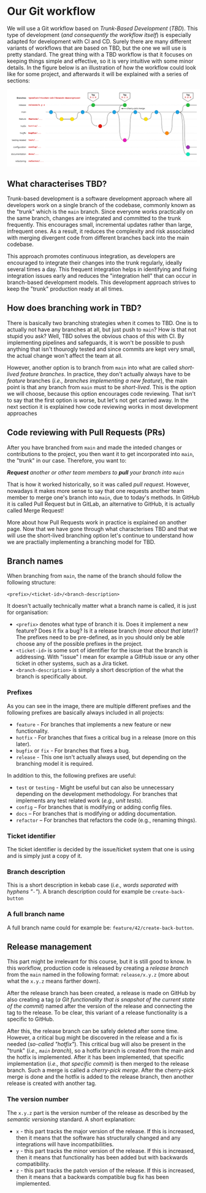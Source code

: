 # Our Git workflow 

We will use a Git workflow based on *Trunk-Based Development* (*TBD*). This type of development (*and consequently the workflow itself*) is especially adapted for development with CI and CD. Surely there are many different variants of workflows that are based on TBD, but the one we will use is pretty standard. The great thing with a TBD workflow is that it focuses on keeping things simple and effective, so it is very intuitive with some minor details. In the figure below is an illustration of how the workflow could look like for some project, and afterwards it will be explained with a series of sections:

![Example Image](imgs/git-workflow.png)

## What characterises TBD?

Trunk-based development is a software development approach where all developers work on a single branch of the codebase, commonly known as the "trunk" which is the `main` branch. Since everyone works practically on the same branch, changes are integrated and committed to the trunk frequently. This encourages small, incremental updates rather than large, infrequent ones. As a result, it reduces the complexity and risk associated with merging divergent code from different branches back into the main codebase.

This approach promotes continuous integration, as developers are encouraged to integrate their changes into the trunk regularly, ideally several times a day. This frequent integration helps in identifying and fixing integration issues early and reduces the "integration hell" that can occur in branch-based development models. This development approach strives to keep the "trunk" production ready at all times.

## How does branching work in TBD?

There is basically two branching strategies when it comes to TBD. One is to actually not have any branches at all, but just push to `main`? How is that not stupid you ask? Well, TBD solves the obvious chaos of this with CI. By implementing pipelines and safeguards, it is won't be possible to push anything that isn't thourogly tested and since commits are kept very small, the actual change won't affect the team at all.

However, another option is to branch from `main` into what are called *short-lived feature branches*. In practice, they don't actually always have to be *feature* branches (*i.e., branches implementing a new feature*), the main point is that any branch from `main` must to be *short-lived*. This is the option we will choose, because this option encourages code reviewing. That isn't to say that the first option is worse, but let's not get carried away. In the next section it is explained how code reviewing works in most development approaches

## Code reviewing with Pull Requests (PRs)

After you have branched from `main` and made the inteded changes or contributions to the project, you then want it to get incorporated into `main`, the "trunk" in our case. Therefore, you want to:

***Request** another or other team members to **pull** your branch into `main`*

That is how it worked historically, so it was called *pull request*. However, nowadays it makes more sense to say that one requests another team member to merge one's branch into `main`, due to today's methods. In GitHub it is called Pull Request but in GitLab, an alternative to GitHub, it is actually called Merge Request!

More about how Pull Requests work in practice is explained on another page. Now that we have gone through what characterises TBD and that we will use the short-lived branching option let's continue to understand how we are practially implementing a branching model for TBD.

## Branch names

When branching from `main`, the name of the branch should follow the following structure:

```
<prefix>/<ticket-id>/<branch-description>
```

It doesn't actually technically matter what a branch name is called, it is just for organisation:

- `<prefix>` denotes what type of branch it is. Does it implement a new feature? Does it fix a bug? Is it a release branch (*more about that later*)? The prefixes need to be pre-defined, as in you should only be able choose any of the possible prefixes in the project. 
- `<ticket-id>` is some sort of identifier for the issue that the branch is addressing. With "issue" I mean for example a GitHub issue or any other ticket in other systems, such as a Jira ticket.
- `<branch-description>` is simply a short description of the what the branch is specifically about.

### Prefixes

As you can see in the image, there are multiple different prefixes and the following prefixes are basically always included in all projects:

- `feature` - For branches that implements a new feature or new functionality.
- `hotfix` - For branches that fixes a critical bug in a release (more on this later).
- `bugfix` or `fix` - For branches that fixes a bug.
- `release` - This one isn't actually always used, but depending on the branching model it is required.

In addition to this, the following prefixes are useful:

- `test` or `testing` - Might be useful but can also be unnecessary depending on the development methodology. For branches that implements any test related work (*e.g., unit tests*).
- `config` – For branches that is modifying or adding config files.
- `docs` – For branches that is modifying or adding documentation.
- `refactor` – For branches that refactors the code (e.g., renaming things).

### Ticket identifier

The ticket identifier is decided by the issue/ticket system that one is using and is simply just a copy of it.

### Branch description

This is a short description in kebab case (*i.e., words separated with hyphens "`-`"*). A branch description could for example be `create-back-button`

### A full branch name

A full branch name could for example be: `feature/42/create-back-button`.

## Release management

This part might be irrelevant for this course, but it is still good to know. In this workflow, production code is released by creating a *release branch* from the `main` named in the following format: `release/x.y.z` (more about what the `x.y.z` means farther down).

After the release branch has been created, a release is made on GitHub by also creating a tag (*a Git functionality that is snapshot of the current state of the commit*) named after the version of the release and connecting the tag to the release. To be clear, this variant of a release functionality is a specific to GitHub.

After this, the release branch can be safely deleted after some time. However, a critical bug might be discovered in the release and a fix is needed (*so-called "hotfix"*). This critical bug will also be present in the "trunk" (*i.e., `main` branch*), so a hotfix branch is created from the main and the hotfix is implemented. After it has been implemented, that specific implementation (*i.e., that specific commit*) is then merged to the release branch. Such a merge is called a *cherry-pick merge*. After the cherry-pick merge is done and the hotfix is added to the release branch, then another release is created with another tag.

### The version number

The `x.y.z` part is the version number of the release as described by the *semantic versioning* standard. A short explanation:

- `x` - this part tracks the major version of the release. If this is increased, then it means that the software has structurally changed and any integrations will have incompatibilities.
- `y` - this part tracks the minor version of the release. If this is increased, then it means that functionality has been added but with backwards compatibility.
- `z` - this part tracks the patch version of the release. If this is increased, then it means that a backwards compatible bug fix has been implemented.